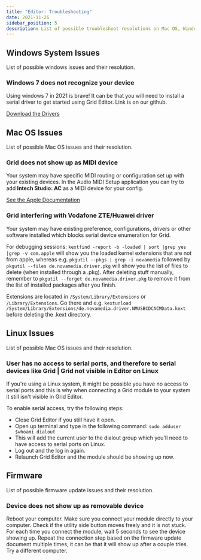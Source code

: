 ```yaml
---
title: "Editor: Troubleshooting"
date: 2021-11-26
sidebar_position: 5
description: List of possible troubleshoot resolutions on Mac OS, Windows and Linux.
---
```


## Windows System Issues

List of possible windows issues and their resolution.

### Windows 7 does not recognize your device
Using windows 7 in 2021 is brave! It can be that you will need to install a serial driver to get started using Grid Editor. Link is on our github.


[Download the Drivers](https://github.com/intechstudio/grid-fw/tree/master/Drivers/intech)

## Mac OS Issues

List of possible Mac OS issues and their resolution.

### Grid does not show up as MIDI device

Your system may have specific MIDI routing or configuration set up with your existing devices. In the Audio MIDI Setup application you can try to add **Intech Studio: AC** as a MIDI device for your config.

[See the Apple Documentation](https://support.apple.com/guide/audio-midi-setup/set-up-midi-devices-ams875bae1e0/mac)

### Grid interfering with Vodafone ZTE/Huawei driver

Your system may have existing preference, configurations, drivers or other software installed which blocks serial device enumeration for Grid.

For debugging sessions:
`kextfind -report -b -loaded | sort |grep yes |grep -v com.apple` will show you the loaded kernel extensions that are not from apple, whereas e.g. `pkgutil --pkgs | grep -i novamedia` followed by `pkgutil --files de.novamedia.driver.pkg` will show you the list of files to delete (when installed through a .pkg). After deleting stuff manually, remember to `pkgutil --forget de.novamedia.driver.pkg` to remove it from the list of installed packages after you finish.

Extensions are located in `/System/Library/Extensions` or `/Library/Extensions`. Go there and e.g. `kextunload /System/Library/Extensions/de.novamedia.driver.NMUSBCDCACMData.kext` before deleting the .kext directory.

## Linux Issues

List of possible Mac OS issues and their resolution.

### User has no access to serial ports, and therefore to serial devices like Grid | Grid not visible in Editor on Linux

If you're using a Linux system, it might be possible you have no access to serial ports and this is why when connecting a Grid module to your system it still isn't visible in Grid Editor.

To enable serial access, try the following steps:

- Close Grid Editor if you still have it open.
- Open up terminal and type in the following command: `sudo adduser $whoami dialout` 
- This will add the current user to the dialout group which you'll need to have access to serial ports on Linux.
- Log out and the log in again.
- Relaunch Grid Editor and the module should be showing up now.

## Firmware

List of possible firmware update issues and their resolution.

### Device does not show up as removable device

Reboot your computer. Make sure you connect your module directly to your computer. Check if the utility side button moves freely and it is not stuck. For each time you connect the module, wait 5 seconds to see the device showing up. Repeat the connection step based on the firmware update document multiple times, it can be that it will show up after a couple tries. Try a different computer.